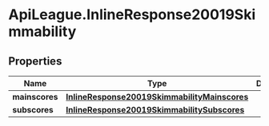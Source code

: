 # ApiLeague.InlineResponse20019Skimmability

## Properties

Name | Type | Description | Notes
------------ | ------------- | ------------- | -------------
**mainscores** | [**InlineResponse20019SkimmabilityMainscores**](InlineResponse20019SkimmabilityMainscores.md) |  | [optional] 
**subscores** | [**InlineResponse20019SkimmabilitySubscores**](InlineResponse20019SkimmabilitySubscores.md) |  | [optional] 



